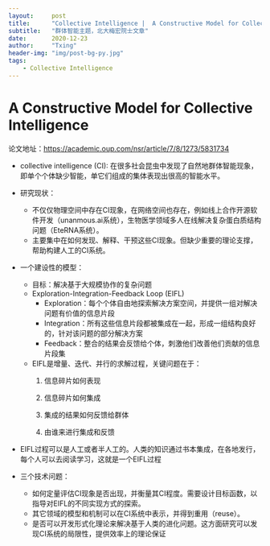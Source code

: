 ```yaml
---
layout:     post
title:      "Collective Intelligence |  A Constructive Model for Collective Intelligence"
subtitle:   "群体智能主题，北大梅宏院士文章"
date:       2020-12-23
author:     "Txing"
header-img: "img/post-bg-py.jpg"
tags:
    - Collective Intelligence
---
```

# A Constructive Model for Collective Intelligence

论文地址：https://academic.oup.com/nsr/article/7/8/1273/5831734

- collective intelligence (CI): 在很多社会昆虫中发现了自然地群体智能现象，即单个个体缺少智能，单它们组成的集体表现出很高的智能水平。

- 研究现状：
  - 不仅仅物理空间中存在CI现象，在网络空间也存在，例如线上合作开源软件开发（unanmous.ai系统），生物医学领域多人在线解决复杂蛋白质结构问题（EteRNA系统）。
  - 主要集中在如何发现、解释、干预这些CI现象。但缺少重要的理论支撑，帮助构建人工的CI系统。
- 一个建设性的模型：
  - 目标：解决基于大规模协作的复杂问题
  - Exploration-Integration-Feedback Loop (EIFL)
    - Exploration：每个个体自由地探索解决方案空间，并提供一组对解决问题有价值的信息片段
    - Integration：所有这些信息片段都被集成在一起，形成一组结构良好的，针对该问题的部分解决方案
    - Feedback：整合的结果会反馈给个体，刺激他们改善他们贡献的信息片段集
  - EIFL是增量、迭代、并行的求解过程，关键问题在于：
    1. 信息碎片如何表现
    
    2. 信息碎片如何集成
    
    3. 集成的结果如何反馈给群体
    
    4. 由谁来进行集成和反馈
  
- EIFL过程可以是人工或者半人工的。人类的知识通过书本集成，在各地发行，每个人可以去阅读学习，这就是一个EIFL过程

- 三个技术问题：
    - 如何定量评估CI现象是否出现，并衡量其CI程度。需要设计目标函数，以指导对EIFL的不同实现方式的探索。
    - 其它领域的模型和机制可以在CI系统中表示，并得到重用（reuse）。
    - 是否可以开发形式化理论来解决基于人类的进化问题。这方面研究可以发现CI系统的局限性，提供效率上的理论保证